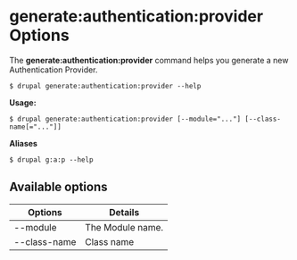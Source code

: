 # generate:authentication:provider Options
The **generate:authentication:provider** command helps you generate a new Authentication Provider.

```
$ drupal generate:authentication:provider --help
```
**Usage:**
```
$ drupal generate:authentication:provider [--module="..."] [--class-name[="..."]]
```
**Aliases**
```
$ drupal g:a:p --help
```
## Available options
Options | Details
------------ |-------------
--module     |          The Module name.
--class-name   |        Class name
